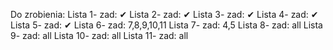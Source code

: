 Do zrobienia:
Lista 1- zad: ✔
Lista 2- zad: ✔
Lista 3- zad: ✔
Lista 4- zad: ✔
Lista 5- zad: ✔
Lista 6- zad: 7,8,9,10,11
Lista 7- zad: 4,5
Lista 8- zad: all
Lista 9- zad: all
Lista 10- zad: all
Lista 11- zad: all
